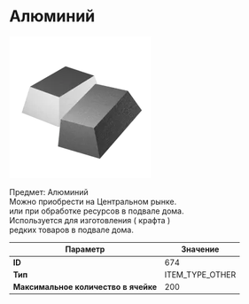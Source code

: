 # Алюминий

![Item Image](../img/674.webp?raw=true)

Предмет: Алюминий<br>Можно приобрести на Центральном рынке.<br>или при обработке ресурсов в подвале дома.<br>Используется для изготовления ( крафта )<br>редких товаров в подвале дома.


| Параметр | Значение |
|----------|----------|
| **ID** | 674 |
| **Тип** | ITEM_TYPE_OTHER |
| **Максимальное количество в ячейке** | 200 |

